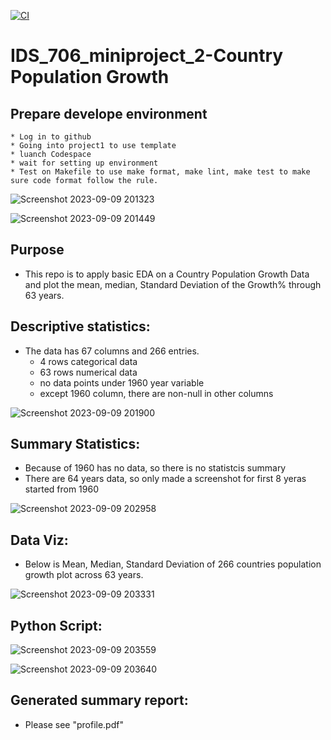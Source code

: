 [![CI](https://github.com/AliciaXia222/IDS_706_miniproject_1/actions/workflows/cicd.yml/badge.svg)](https://github.com/AliciaXia222/IDS_706_miniproject_1/actions/workflows/cicd.yml)

# IDS_706_miniproject_2-Country Population Growth
## Prepare develope environment
    * Log in to github 
    * Going into project1 to use template
    * luanch Codespace
    * wait for setting up environment
    * Test on Makefile to use make format, make lint, make test to make sure code format follow the rule.
![Screenshot 2023-09-09 201323](https://github.com/nogibjj/IDS706_Alicia_miniproject2/assets/143651934/eb3ca2a4-0309-46ac-976d-863a9ed3c16c)

![Screenshot 2023-09-09 201449](https://github.com/nogibjj/IDS706_Alicia_miniproject2/assets/143651934/08b1f872-ef59-4a3e-a44c-efff2b411a79)

## Purpose

* This repo is to apply basic EDA on a Country Population Growth Data and plot the mean, median, Standard Deviation of the Growth% through 63 years.

## Descriptive statistics:

* The data has 67 columns and 266 entries.
    * 4 rows categorical data
    * 63 rows numerical data
    * no data points under 1960 year variable
    * except 1960 column, there are non-null in other columns

![Screenshot 2023-09-09 201900](https://github.com/nogibjj/IDS706_Alicia_miniproject2/assets/143651934/c6c416a5-1ff2-40e8-a859-8a17962efd23)

## Summary Statistics:

* Because of 1960 has no data, so there is no statistcis summary
* There are 64 years data, so only made a screenshot for first 8 yeras started from 1960

![Screenshot 2023-09-09 202958](https://github.com/nogibjj/IDS706_Alicia_miniproject2/assets/143651934/2086e8c3-7996-455c-82e7-841f4ee05b20)

## Data Viz:

* Below is Mean, Median, Standard Deviation of 266 countries population growth plot across 63 years.

![Screenshot 2023-09-09 203331](https://github.com/nogibjj/IDS706_Alicia_miniproject2/assets/143651934/4fd4ae3c-b538-48e0-a494-e990eb0f2a62)

## Python Script:

![Screenshot 2023-09-09 203559](https://github.com/nogibjj/IDS706_Alicia_miniproject2/assets/143651934/6b74d322-df10-4b61-b98a-2edb5d264dfc)

![Screenshot 2023-09-09 203640](https://github.com/nogibjj/IDS706_Alicia_miniproject2/assets/143651934/1b92908d-38ad-43e0-970b-e6f333d22c7b)

## Generated summary report:

* Please see "profile.pdf"